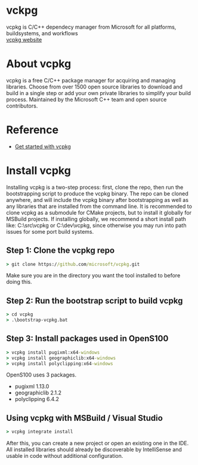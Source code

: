 # vckpg
vcpkg is C/C++ dependecy manager from Microsoft for all platforms, buildsystems, and workflows  
[vcpkg website](https://vcpkg.io/)

# About vcpkg
vcpkg is a free C/C++ package manager for acquiring and managing libraries. Choose from over 1500 open source libraries to download and build in a single step or add your own private libraries to simplify your build process. Maintained by the Microsoft C++ team and open source contributors.

# Reference
- [Get started with vcpkg](https://vcpkg.io/en/getting-started.html)

# Install vcpkg
Installing vcpkg is a two-step process: first, clone the repo, then run the bootstrapping script to produce the vcpkg binary. The repo can be cloned anywhere, and will include the vcpkg binary after bootstrapping as well as any libraries that are installed from the command line. It is recommended to clone vcpkg as a submodule for CMake projects, but to install it globally for MSBuild projects. If installing globally, we recommend a short install path like: C:\src\vcpkg or C:\dev\vcpkg, since otherwise you may run into path issues for some port build systems.

## Step 1: Clone the vcpkg repo
```cmd
> git clone https://github.com/microsoft/vcpkg.git
```
Make sure you are in the directory you want the tool installed to before doing this.

## Step 2: Run the bootstrap script to build vcpkg
```cmd
> cd vcpkg
> .\bootstrap-vcpkg.bat
``` 

## Step 3: Install packages used in OpenS100
```cmd
> vcpkg install pugixml:x64-windows
> vcpkg install geographiclib:x64-windows
> vcpkg install polyclipping:x64-windows
```
OpenS100 uses 3 packages.
- pugixml 1.13.0
- geographiclib 2.1.2
- polyclipping 6.4.2

## Using vcpkg with MSBuild / Visual Studio
```cmd
> vcpkg integrate install
```
After this, you can create a new project or open an existing one in the IDE. All installed libraries should already be discoverable by IntelliSense and usable in code without additional configuration.
